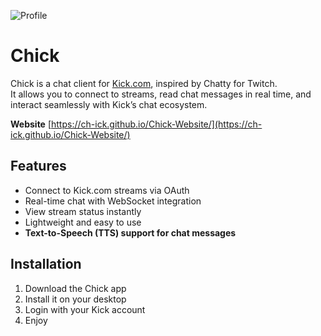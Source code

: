![Profile](https://avatars.githubusercontent.com/u/211418356?v=4)

# Chick

Chick is a chat client for [Kick.com](https://kick.com), inspired by Chatty for Twitch.  
It allows you to connect to streams, read chat messages in real time, and interact seamlessly with Kick’s chat ecosystem.

**Website** [https://ch-ick.github.io/Chick-Website/](https://ch-ick.github.io/Chick-Website/)

## Features

- Connect to Kick.com streams via OAuth
- Real-time chat with WebSocket integration
- View stream status instantly
- Lightweight and easy to use
- **Text-to-Speech (TTS) support for chat messages**

## Installation

1. Download the Chick app
2. Install it on your desktop
3. Login with your Kick account
4. Enjoy
